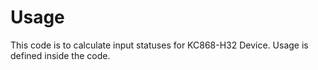 # Usage
This code is to calculate input statuses for KC868-H32 Device.
Usage is defined inside the code.

